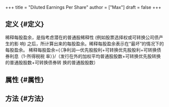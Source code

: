 +++
title = "Diluted Earnings Per Share"
author = ["Max"]
draft = false
+++

## 定义 {#定义}

稀释每股盈余，是指考虑潜在的普通股稀释性 (例如股票选择权或可转换公司债产生的影
响) 之后，所计算出来的每股盈余。稀释每股盈余表示在“最坏”的情况下的每股盈余。
稀释每股盈余={（净利润—优先股股利+可转换优先股股利+可转换债券利息（1-所得税税
率）}/（发行在外的加权平均普通股股数+可转换优先股转换的普通股股数+可转换债券转
换的普通股股数）


## 属性 {#属性}


## 方法 {#方法}
